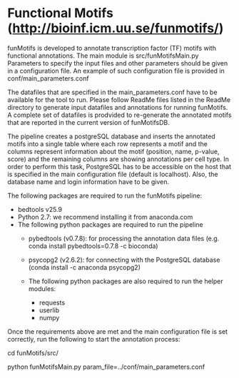 # Functional Motifs (http://bioinf.icm.uu.se/funmotifs/)

funMotifs is developed to annotate transcription factor (TF) motifs with functional annotations. The main module is src/funMotifsMain.py
Parameters to specify the input files and other parameters should be given in a configuration file. An example of such configuration file is provided in conf/main_parameters.conf

The datafiles that are specified in the main_parameters.conf have to be available for the tool to run. Please follow ReadMe files listed in the ReadMe directory to generate input datafiles and annotations for running funMotifs.
A complete set of datafiles is prodvided to re-generate the annotated motifs that are reported in the current version of funMotifsDB.

The pipeline creates a postgreSQL database and inserts the annotated motifs into a single table where each row represents a motif and the columns represent information about the motif (position, name, p-value, score) and the remaining columns are showing annotations per cell type. In order to perform this task, PostgreSQL has to be accessible on the host that is specified in the main configuration file (default is localhost). Also, the database name and login information have to be given. 

The following packages are required to run the funMotifs pipeline:
- bedtools v25.9
- Python 2.7: we recommend installing it from anaconda.com
- The following python packages are required to run the pipeline
	- pybedtools (v0.7.8): for processing the annotation data files (e.g. conda install pybedtools=0.7.8 -c bioconda)
	- psycopg2 (v2.6.2): for connecting with the PostgreSQL database (conda install -c anaconda psycopg2)

	- The following python packages are also required to run the helper modules:
		- requests
		- userlib 
		- numpy

Once the requirements above are met and the main configuration file is set correctly, run the following to start the annotation process:

cd funMotifs/src/

python funMotifsMain.py param_file=../conf/main_parameters.conf
